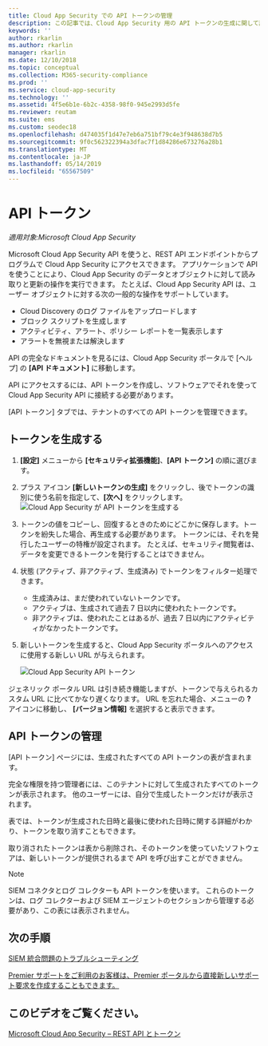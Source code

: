 ```yaml
---
title: Cloud App Security での API トークンの管理
description: この記事では、Cloud App Security 用の API トークンの生成に関して説明します。
keywords: ''
author: rkarlin
ms.author: rkarlin
manager: rkarlin
ms.date: 12/10/2018
ms.topic: conceptual
ms.collection: M365-security-compliance
ms.prod: ''
ms.service: cloud-app-security
ms.technology: ''
ms.assetid: 4f5e6b1e-6b2c-4358-98f0-945e2993d5fe
ms.reviewer: reutam
ms.suite: ems
ms.custom: seodec18
ms.openlocfilehash: d474035f1d47e7eb6a751bf79c4e3f948638d7b5
ms.sourcegitcommit: 9f0c562322394a3dfac7f1d84286e673276a28b1
ms.translationtype: MT
ms.contentlocale: ja-JP
ms.lasthandoff: 05/14/2019
ms.locfileid: "65567509"
---
```

# <a name="api-tokens"></a>API トークン

*適用対象:Microsoft Cloud App Security*

Microsoft Cloud App Security API を使うと、REST API エンドポイントからプログラムで Cloud App Security にアクセスできます。 アプリケーションで API を使うことにより、Cloud App Security のデータとオブジェクトに対して読み取りと更新の操作を実行できます。 たとえば、Cloud App Security API は、ユーザー オブジェクトに対する次の一般的な操作をサポートしています。

- Cloud Discovery のログ ファイルをアップロードします
- ブロック スクリプトを生成します
- アクティビティ、アラート、ポリシー レポートを一覧表示します
- アラートを無視または解決します

API の完全なドキュメントを見るには、Cloud App Security ポータルで [ヘルプ] の **[API ドキュメント]** に移動します。

API にアクセスするには、API トークンを作成し、ソフトウェアでそれを使って Cloud App Security API に接続する必要があります。

[API トークン] タブでは、テナントのすべての API トークンを管理できます。 


## <a name="generate-a-token"></a>トークンを生成する

1. **[設定]** メニューから **[セキュリティ拡張機能]**、**[API トークン]** の順に選びます。

2. プラス アイコン **[新しいトークンの生成]** をクリックし、後でトークンの識別に使う名前を指定して、**[次へ]** をクリックします。
   ![Cloud App Security が API トークンを生成する](./media/api-token-gen.png)

3. トークンの値をコピーし、回復するときのためにどこかに保存します。トークンを紛失した場合、再生成する必要があります。 トークンには、それを発行したユーザーの特権が設定されます。 たとえば、セキュリティ閲覧者は、データを変更できるトークンを発行することはできません。

4. 状態 (アクティブ、非アクティブ、生成済み) でトークンをフィルター処理できます。 

   - 生成済みは、まだ使われていないトークンです。 
   - アクティブは、生成されて過去 7 日以内に使われたトークンです。 
   - 非アクティブは、使われたことはあるが、過去 7 日以内にアクティビティがなかったトークンです。
5. 新しいトークンを生成すると、Cloud App Security ポータルへのアクセスに使用する新しい URL が与えられます。 

   ![Cloud App Security API トークン](./media/generate-api-token.png)

ジェネリック ポータル URL は引き続き機能しますが、トークンで与えられるカスタム URL に比べてかなり遅くなります。 URL を忘れた場合、メニューの **?** アイコンに移動し、 **[バージョン情報]** を選択すると表示できます。

## <a name="api-token-management"></a>API トークンの管理

[API トークン] ページには、生成されたすべての API トークンの表が含まれます。

完全な権限を持つ管理者には、このテナントに対して生成されたすべてのトークンが表示されます。 他のユーザーには、自分で生成したトークンだけが表示されます。

表では、トークンが生成された日時と最後に使われた日時に関する詳細がわかり、トークンを取り消すこともできます。 

取り消されたトークンは表から削除され、そのトークンを使っていたソフトウェアは、新しいトークンが提供されるまで API を呼び出すことができません。 

> [!NOTE]
> SIEM コネクタとログ コレクターも API トークンを使います。 これらのトークンは、ログ コレクターおよび SIEM エージェントのセクションから管理する必要があり、この表には表示されません。 





## <a name="next-steps"></a>次の手順
[SIEM 統合問題のトラブルシューティング](troubleshooting-siem.md)   

[Premier サポートをご利用のお客様は、Premier ポータルから直接新しいサポート要求を作成することもできます。](https://premier.microsoft.com/)  

## <a name="check-out-this-video"></a>このビデオをご覧ください。
[Microsoft Cloud App Security – REST API とトークン](https://channel9.msdn.com/Shows/Microsoft-Security/Microsoft-Cloud-App-Security--REST-APIs-and-Tokens)  
